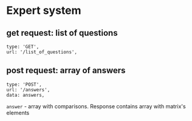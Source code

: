 # Expert system
## **get** request: list of questions
```
type: 'GET',
url: '/list_of_questions',
```

## **post** request: array of answers
```
type: 'POST',
url: '/answers',
data: answers,
```
`answer` - array with comparisons.
Response contains array with matrix's elements
